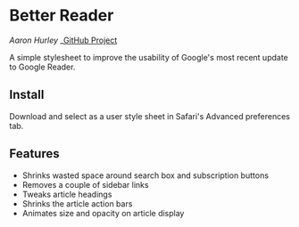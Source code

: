 Better Reader
=============
_Aaron Hurley_
_[GitHub Project](https://github.com/AaronH/better_reader)


A simple stylesheet to improve the usability of Google's most recent update to Google Reader.

Install
-------
Download and select as a user style sheet in Safari's Advanced preferences tab.

Features
--------
* Shrinks wasted space around search box and subscription buttons
* Removes a couple of sidebar links
* Tweaks article headings
* Shrinks the article action bars
* Animates size and opacity on article display